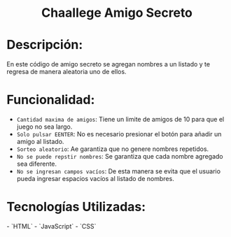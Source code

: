<h1 align="center"> Chaallege Amigo Secreto </h1>

<h1>Descripción:</h1>
<p>En este código de amigo secreto se agregan nombres a un listado y te regresa de manera aleatoria uno de ellos.</p>

<h1>Funcionalidad:</h1>

- `Cantidad maxima de amigos`: Tiene un limite de amigos de 10 para que el juego no sea largo.
- `Solo pulsar EENTER`: No es necesario presionar el botón para añadir un amigo al listado.
- `Sorteo aleatorio`: Ae garantiza que no genere nombres repetidos.
- `No se puede repstir nombres`: Se garantiza que cada nombre agregado sea diferente.
- `No se ingresan campos vacíos`: De esta manera se evita que el usuario pueda ingresar espacios vacíos al listado de nombres.


<h1>Tecnologías Utilizadas:</h1>
- `HTML`
- `JavaScript`
- `CSS`
